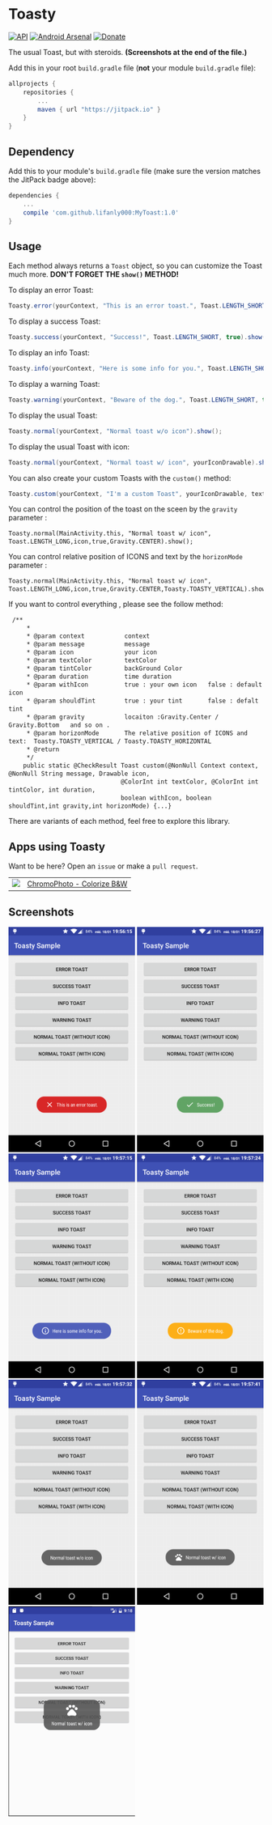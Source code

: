 # Toasty
[![API](https://img.shields.io/badge/API-9%2B-blue.svg?style=flat)](https://android-arsenal.com/api?level=9) [![Android Arsenal](https://img.shields.io/badge/Android%20Arsenal-Toasty-brightgreen.svg?style=flat)](https://android-arsenal.com/details/1/5102) [![Donate](https://img.shields.io/badge/Donate-PayPal-green.svg)](https://www.paypal.com/cgi-bin/webscr?cmd=_s-xclick&hosted_button_id=XUUEWEHJYFYV2)



The usual Toast, but with steroids. **(Screenshots at the end of the file.)**

Add this in your root `build.gradle` file (**not** your module `build.gradle` file):

```gradle
allprojects {
	repositories {
		...
		maven { url "https://jitpack.io" }
	}
}
```


Dependency
--

Add this to your module's `build.gradle` file (make sure the version matches the JitPack badge above):

```gradle
dependencies {
	...
	compile 'com.github.lifanly000:MyToast:1.0'
}
```


Usage
--

Each method always returns a `Toast` object, so you can customize the Toast much more. **DON'T FORGET THE `show()` METHOD!**

To display an error Toast:

``` java
Toasty.error(yourContext, "This is an error toast.", Toast.LENGTH_SHORT, true).show();
```
To display a success Toast:

``` java
Toasty.success(yourContext, "Success!", Toast.LENGTH_SHORT, true).show();
```
To display an info Toast:

``` java
Toasty.info(yourContext, "Here is some info for you.", Toast.LENGTH_SHORT, true).show();
```
To display a warning Toast:

``` java
Toasty.warning(yourContext, "Beware of the dog.", Toast.LENGTH_SHORT, true).show();
```
To display the usual Toast:

``` java
Toasty.normal(yourContext, "Normal toast w/o icon").show();
```
To display the usual Toast with icon:

``` java
Toasty.normal(yourContext, "Normal toast w/ icon", yourIconDrawable).show();
```

You can also create your custom Toasts with the `custom()` method:
``` java
Toasty.custom(yourContext, "I'm a custom Toast", yourIconDrawable, textColor, tintColor, duration, withIcon, true).show();
```

You can control the position of the toast on the sceen by the `gravity`  parameter :

```
Toasty.normal(MainActivity.this, "Normal toast w/ icon", Toast.LENGTH_LONG,icon,true,Gravity.CENTER).show();
```

You can control relative position of ICONS and text by the `horizonMode`  parameter :

```
Toasty.normal(MainActivity.this, "Normal toast w/ icon", Toast.LENGTH_LONG,icon,true,Gravity.CENTER,Toasty.TOASTY_VERTICAL).show();
```

If you want to control everything , please see the follow method:

```
 /**
     *
     * @param context           context
     * @param message           message
     * @param icon              your icon
     * @param textColor         textColor
     * @param tintColor         backGround Color
     * @param duration          time duration
     * @param withIcon          true : your own icon   false : default icon
     * @param shouldTint        true : your tint       false : defalt tint
     * @param gravity           locaiton :Gravity.Center /  Gravity.Bottom   and so on .
     * @param horizonMode       The relative position of ICONS and text:  Toasty.TOASTY_VERTICAL / Toasty.TOASTY_HORIZONTAL
     * @return
     */
    public static @CheckResult Toast custom(@NonNull Context context, @NonNull String message, Drawable icon,
                               @ColorInt int textColor, @ColorInt int tintColor, int duration,
                               boolean withIcon, boolean shouldTint,int gravity,int horizonMode) {...}
```





There are variants of each method, feel free to explore this library.


Apps using Toasty
--

Want to be here? Open an `issue` or make a `pull request`.

<table>
	<tr>
	<td><img src="https://lh3.googleusercontent.com/vmch41lYF_TKb1MKgtYrSgz2rKQ4T1EnGRCGpWSMqLRSzi_pgNWoZpw9WJE8UV4t614=w300-rw" width="64"/></td>
	<td><a href="https://play.google.com/store/apps/details?id=com.trivisionzero.chromophoto">ChromoPhoto - Colorize B&W</a></td>
</table>


Screenshots
--

<img src="/art/scr1.png" width="250">

<img src="/art/scr2.png" width="250">

<img src="/art/scr3.png" width="250">
<img src="/art/scr4.png" width="250">
<img src="/art/scr5.png" width="250">

<img src="/art/scr6.png" width="250">

<img src="/art/sr7.png" width="250">

